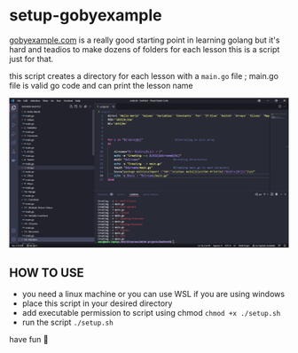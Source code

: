 # setup-gobyexample
[gobyexample.com](https://gobyexample.com) is a really good starting point in learning golang but it's hard and teadios to make dozens of folders for each lesson this is a script just for that.

this script creates a directory for each lesson with a `main.go` file ; main.go file is valid go code and can print the lesson name

![iamge](https://raw.githubusercontent.com/aminGhafoory/setup-gobyexample/main/image.png)

## HOW TO USE

- you need a linux machine or you can use WSL if you are using windows
- place this script in your desired directory
- add executable permission to script using chmod  `chmod +x ./setup.sh`
- run the script `./setup.sh`

have fun 🎈
